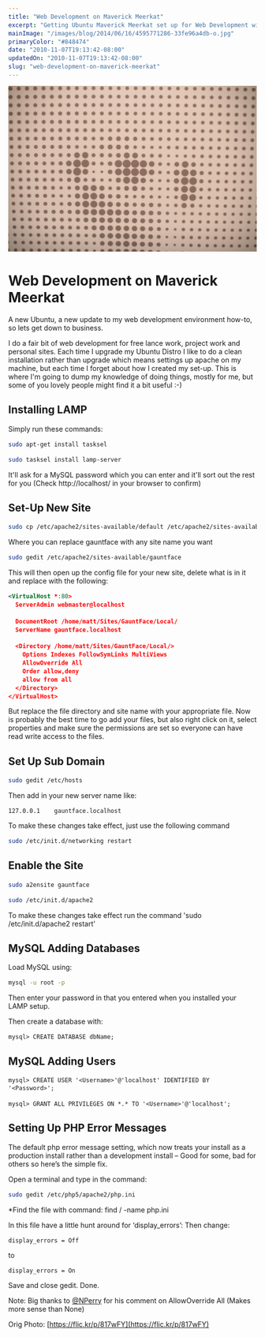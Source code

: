 ```yaml
---
title: "Web Development on Maverick Meerkat"
excerpt: "Getting Ubuntu Maverick Meerkat set up for Web Development with an Apache Server."
mainImage: "/images/blog/2014/06/16/4595771286-33fe96a4db-o.jpg"
primaryColor: "#848474"
date: "2010-11-07T19:13:42-08:00"
updatedOn: "2010-11-07T19:13:42-08:00"
slug: "web-development-on-maverick-meerkat"
---
```

![Key art for blog post "Web Development on Maverick Meerkat "](/images/blog/2014/06/16/4595771286-33fe96a4db-o.jpg)

# Web Development on Maverick Meerkat

A new Ubuntu, a new update to my web development environment how-to, so lets get down to business.

I do a fair bit of web development for free lance work, project work and personal sites. Each time I upgrade my Ubuntu Distro I like to do a clean installation rather than upgrade which means settings up apache on my machine, but each time I forget about how I created my set-up. This is where I'm going to dump my knowledge of doing things, mostly for me, but some of you lovely people might find it a bit useful :-)

## Installing LAMP

Simply run these commands:

```bash
sudo apt-get install tasksel
```

```bash
sudo tasksel install lamp-server
```

It'll ask for a MySQL password which you can enter and it'll sort out the rest for you (Check http://localhost/ in your browser to confirm)

## Set-Up New Site

```bash
sudo cp /etc/apache2/sites-available/default /etc/apache2/sites-available/gauntface
```

Where you can replace gauntface with any site name you want

```bash
sudo gedit /etc/apache2/sites-available/gauntface
```

This will then open up the config file for your new site, delete what is in it and replace with the following:

```xml
<VirtualHost *:80>
  ServerAdmin webmaster@localhost

  DocumentRoot /home/matt/Sites/GauntFace/Local/
  ServerName gauntface.localhost

  <Directory /home/matt/Sites/GauntFace/Local/>
    Options Indexes FollowSymLinks MultiViews
    AllowOverride All
    Order allow,deny
    allow from all
  </Directory>
</VirtualHost>
```

But replace the file directory and site name with your appropriate file. Now is probably the best time to go add your files, but also right click on it, select properties and make sure the permissions are set so everyone can have read write access to the files.

## Set Up Sub Domain

```bash
sudo gedit /etc/hosts
```

Then add in your new server name like:

```
127.0.0.1    gauntface.localhost
```

To make these changes take effect, just use the following command

```bash
sudo /etc/init.d/networking restart
```

## Enable the Site

```bash
sudo a2ensite gauntface
```

```bash
sudo /etc/init.d/apache2
```

To make these changes take effect run the command 'sudo /etc/init.d/apache2 restart'

## MySQL Adding Databases

Load MySQL using:

```bash
mysql -u root -p
```

Then enter your password in that you entered when you installed your LAMP setup.

Then create a database with:

```
mysql> CREATE DATABASE dbName;
```

## MySQL Adding Users

```
mysql> CREATE USER '<Username>'@'localhost' IDENTIFIED BY '<Password>';

mysql> GRANT ALL PRIVILEGES ON *.* TO '<Username>'@'localhost';
```

## Setting Up PHP Error Messages

The default php error message setting, which now treats your install as a production install rather than a development install – Good for some, bad for others so here’s the simple fix.

Open a terminal and type in the command:

```bash
sudo gedit /etc/php5/apache2/php.ini
```

*Find the file with command: find / -name php.ini

In this file have a little hunt around for ‘display_errors’: Then change:

```
display_errors = Off
```

to

```
display_errors = On
```

Save and close gedit. Done.

Note: Big thanks to [@NPerry](http://www.twitter.com/NPerry) for his comment on AllowOverride All (Makes more sense than None)

Orig Photo: [https://flic.kr/p/817wFY](https://flic.kr/p/817wFY)